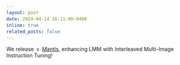 ```yaml
---
layout: post
date: 2024-04-14 16:11:00-0400
inline: true
related_posts: false
---
```


We release <img src="assets/img/mantis-logo.png" alt="Mantis" style="height: 1em; vertical-align: middle;"> [Mantis](https://github.com/TIGER-AI-Lab/Mantis), enhancing LMM with Interleaved Multi-Image Instruction Tuning!